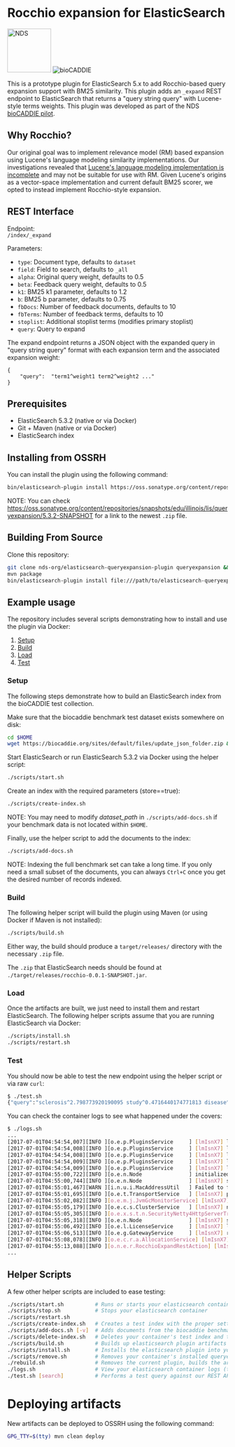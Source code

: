 # Rocchio expansion for ElasticSearch

<img src="https://github.com/craig-willis/ndslabs/blob/master/docs/images/logos/NDS-badge.png" width="100" alt="NDS"> <img src="https://biocaddie.org/sites/default/files/biocaddie-logo.png" alt="bioCADDIE">

This is a prototype plugin for ElasticSearch 5.x to add Rocchio-based query expansion support with BM25 similarity. This plugin adds an ``_expand`` REST endpoint to ElasticSearch that returns a "query string query" with Lucene-style terms weights. This plugin was developed as part of the  NDS [bioCADDIE pilot](https://biocaddie.org/expansion-models-biomedical-data-search).

## Why Rocchio?
Our original goal was to implement relevance model (RM) based expansion using Lucene's language modeling similarity implementations. Our investigations revealed that [Lucene's language modeling implementation is incomplete](https://issues.apache.org/jira/browse/LUCENE-5847) and may not be suitable for use with RM. Given Lucene's origins as a vector-space implementation and current default BM25 scorer, we opted to instead implement Rocchio-style expansion.

## REST Interface

Endpoint:  
``/index/_expand``

Parameters:
* ``type``: Document type, defaults to ``dataset``
* ``field``: Field to search, defaults to ``_all``
* ``alpha``: Original query weight, defaults to 0.5
* ``beta``: Feedback query weight, defaults to 0.5
* ``k1``: BM25 k1 parameter, defaults to 1.2
* ``b``: BM25 b parameter, defaults to 0.75
* ``fbDocs``: Number of feedback documents, defaults to 10
* ``fbTerms``: Number of feedback terms, defaults to 10
* ``stoplist``: Additional stoplist terms (modifies primary stoplist)
* ``query``:  Query to expand

The expand endpoint returns a JSON object with the expanded query in "query string query" format with each expansion term and the associated expansion weight:
```
{
    "query":  "term1^weight1 term2^weight2 ..."
}
```


## Prerequisites

* ElasticSearch 5.3.2 (native or via Docker)
* Git + Maven (native or via Docker)
* ElasticSearch index

## Installing from OSSRH
You can install the plugin using the following command:
```bash
bin/elasticsearch-plugin install https://oss.sonatype.org/content/repositories/snapshots/edu/illinois/lis/queryexpansion/5.3.2-SNAPSHOT/queryexpansion-5.3.2-20170726.231658-1.zip
```

NOTE: You can check https://oss.sonatype.org/content/repositories/snapshots/edu/illinois/lis/queryexpansion/5.3.2-SNAPSHOT for a link to the newest `.zip` file.

## Building From Source
Clone this repository:
```bash
git clone nds-org/elasticsearch-queryexpansion-plugin queryexpansion && cd queryexpansion 
mvn package
bin/elasticsearch-plugin install file:///path/to/elasticsearch-queryexpansion-plugin/target/releases/queryexpansion-5.3.2-SNAPSHOT.zip
```


##  Example usage

The repository includes several scripts demonstrating how to install and use the plugin via Docker:

1. [Setup](README.md#setup)
2. [Build](README.md#build)
3. [Load](README.md#load)
4. [Test](README.md#test)

### Setup
The following steps demonstrate how to build an ElasticSearch index from the bioCADDIE test collection.

Make sure that the biocaddie benchmark test dataset exists somewhere on disk:
```bash
cd $HOME
wget https://biocaddie.org/sites/default/files/update_json_folder.zip && unzip update_json_folder.zip
```

Start ElasticSearch or run ElasticSearch 5.3.2 via Docker using the helper script:
```bash
./scripts/start.sh
```

Create an index with the required parameters (store==true):
```bash
./scripts/create-index.sh
```

NOTE: You may need to modify *dataset_path* in `./scripts/add-docs.sh` if your benchmark data is not located within `$HOME`.

Finally, use the helper script to add the documents to the index:
```bash
./scripts/add-docs.sh
```

NOTE: Indexing the full benchmark set can take a long time. If you only need a small subset of the documents, you can always `Ctrl+C` once you get the desired number of records indexed.

### Build
The following helper script will build the plugin using Maven (or using Docker if Maven is not installed):
```bash
./scripts/build.sh
```
Either way, the build should produce a `target/releases/` directory with the necessary `.zip` file.

The `.zip` that ElasticSearch needs should be found at `./target/releases/rocchio-0.0.1-SNAPSHOT.jar`.

### Load
Once the artifacts are built, we just need to install them and restart ElasticSearch. The following helper scripts assume that you are running ElasticSearch via Docker:
```bash
./scripts/install.sh
./scripts/restart.sh
```

### Test
You should now be able to test the new endpoint using the helper script or via raw `curl`:
```bash
$ ./test.sh
{"query":"sclerosis^2.798773920190095 study^0.4716440174771813 disease^0.584064093901503 or^0.3394485958568884 patients^0.79730633189081 multiple^1.941784058395449 was^0.4222225922753828 is^0.38702376034952857 to^0.4432445617796595 on^0.3817563584164061"}
```

You can check the container logs to see what happened under the covers:
```bash
$ ./logs.sh
...
[2017-07-01T04:54:54,007][INFO ][o.e.p.PluginsService     ] [lmIsnX7] loaded module [reindex]
[2017-07-01T04:54:54,008][INFO ][o.e.p.PluginsService     ] [lmIsnX7] loaded module [transport-netty3]
[2017-07-01T04:54:54,008][INFO ][o.e.p.PluginsService     ] [lmIsnX7] loaded module [transport-netty4]
[2017-07-01T04:54:54,009][INFO ][o.e.p.PluginsService     ] [lmIsnX7] loaded plugin [queryexpansion]
[2017-07-01T04:54:54,009][INFO ][o.e.p.PluginsService     ] [lmIsnX7] loaded plugin [x-pack]
[2017-07-01T04:55:00,722][INFO ][o.e.n.Node               ] initialized
[2017-07-01T04:55:00,744][INFO ][o.e.n.Node               ] [lmIsnX7] starting ...
[2017-07-01T04:55:01,467][WARN ][i.n.u.i.MacAddressUtil   ] Failed to find a usable hardware address from the network interfaces; using random bytes: f8:2c:c0:8c:3e:88:3b:3b
[2017-07-01T04:55:01,695][INFO ][o.e.t.TransportService   ] [lmIsnX7] publish_address {127.0.0.1:9300}, bound_addresses {127.0.0.1:9300}
[2017-07-01T04:55:02,082][INFO ][o.e.m.j.JvmGcMonitorService] [lmIsnX7] [gc][1] overhead, spent [260ms] collecting in the last [1s]
[2017-07-01T04:55:05,179][INFO ][o.e.c.s.ClusterService   ] [lmIsnX7] new_master {lmIsnX7}{lmIsnX7NRH2_Vmq6avBitQ}{iyWg9zTcQqCeF97xX-hdJQ}{127.0.0.1}{127.0.0.1:9300}, reason: zen-disco-elected-as-master ([0] nodes joined)
[2017-07-01T04:55:05,305][INFO ][o.e.x.s.t.n.SecurityNetty4HttpServerTransport] [lmIsnX7] publish_address {172.17.0.2:9200}, bound_addresses {[::]:9200}
[2017-07-01T04:55:05,318][INFO ][o.e.n.Node               ] [lmIsnX7] started
[2017-07-01T04:55:06,492][INFO ][o.e.l.LicenseService     ] [lmIsnX7] license [0a8ce788-74ad-49d9-aa3c-3c46ab9100d8] mode [trial] - valid
[2017-07-01T04:55:06,513][INFO ][o.e.g.GatewayService     ] [lmIsnX7] recovered [4] indices into cluster_state
[2017-07-01T04:55:08,078][INFO ][o.e.c.r.a.AllocationService] [lmIsnX7] Cluster health status changed from [RED] to [YELLOW] (reason: [shards started [[.monitoring-es-2-2017.07.01][0], [biocaddie][0]] ...]).
[2017-07-01T04:55:13,088][INFO ][o.n.e.r.RocchioExpandRestAction] [lmIsnX7] Starting Rocchio (biocaddie,multiple sclerosis,dataset,_all,10,10,0.50,0.50,1.20,0.75)
...
```

## Helper Scripts
A few other helper scripts are included to ease testing:
```bash
./scripts/start.sh          # Runs or starts your elasticsearch container
./scripts/stop.sh           # Stops your elasticsearch container
./scripts/restart.sh
./scripts/create-index.sh   # Creates a test index with the proper settings to enable storing term vectors
./scripts/add-docs.sh [-v]  # Adds documents from the biocaddie benchmark set to your index (assumes correct paths)
./scripts/delete-index.sh   # Deletes your container's test index and the records within
./scripts/build.sh          # Builds up elasticsearch plugin artifacts
./scripts/install.sh        # Installs the elasticsearch plugin into your running container
./scripts/remove.sh         # Removes your container's installed queryexpanion plugin
./rebuild.sh                # Removes the current plugin, builds the artifacts, installs the new plugin, and restarts elasticsearch to facilitate rapid development and testing
./logs.sh                   # View your elasticsearch container logs (tail=100)
./test.sh [search]          # Performs a test query against our REST API endpoint (only expands by default, but searches if first parameter is "search")
```

# Deploying artifacts
New artifacts can be deployed to OSSRH using the following command:
```bash
GPG_TTY=$(tty) mvn clean deploy
```
